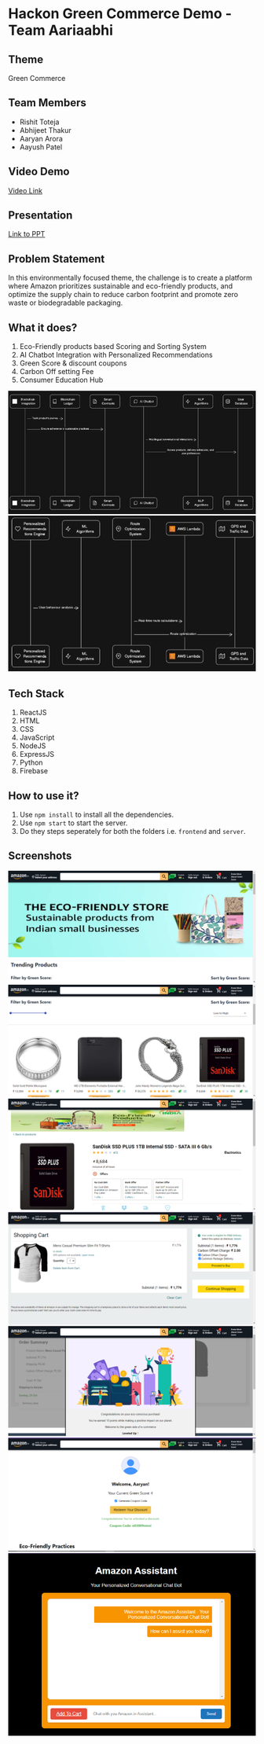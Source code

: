 # Hackon Green Commerce Demo - Team Aariaabhi

## Theme
Green Commerce

## Team Members
- Rishit Toteja
- Abhijeet Thakur
- Aaryan Arora
- Aayush Patel
  
## Video Demo
[Video Link](https://youtu.be/1QuW1o5fiAE)

## Presentation
[Link to PPT](Aariaabhi_HackOn.pdf)

## Problem Statement

In this environmentally focused theme, the challenge is to create a platform where
Amazon prioritizes sustainable and eco-friendly products, and optimize the supply chain to reduce
carbon footprint and promote zero waste or biodegradable packaging.

## What it does?
1. Eco-Friendly products based Scoring and Sorting System
2. AI Chatbot Integration with Personalized Recommendations
3. Green Score & discount coupons
4. Carbon Off setting Fee
5. Consumer Education Hub

![Workflow 1](image.png)
![Workflow 2](image-1.png)

## Tech Stack
1. ReactJS
2. HTML
3. CSS
4. JavaScript
5. NodeJS
6. ExpressJS
7. Python
8. Firebase

## How to use it?
1. Use `npm install` to install all the dependencies.
2. Use `npm start` to start the server.
3. Do they steps seperately for both the folders i.e. `frontend` and `server`.

## Screenshots
![Alt text](image-3.png)
![Alt text](image-4.png)
![Alt text](image-5.png)
![Alt text](image-7.png)
![Alt text](image-8.png)
![Alt text](image-6.png)
![Alt text](image-2.png)

